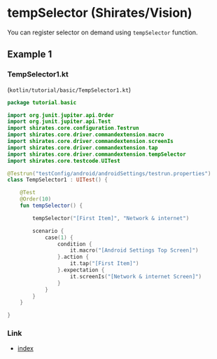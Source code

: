 # tempSelector (Shirates/Vision)

You can register selector on demand using `tempSelector` function.

## Example 1

### TempSelector1.kt

(`kotlin/tutorial/basic/TempSelector1.kt`)

```kotlin
package tutorial.basic

import org.junit.jupiter.api.Order
import org.junit.jupiter.api.Test
import shirates.core.configuration.Testrun
import shirates.core.driver.commandextension.macro
import shirates.core.driver.commandextension.screenIs
import shirates.core.driver.commandextension.tap
import shirates.core.driver.commandextension.tempSelector
import shirates.core.testcode.UITest

@Testrun("testConfig/android/androidSettings/testrun.properties")
class TempSelector1 : UITest() {

    @Test
    @Order(10)
    fun tempSelector() {

        tempSelector("[First Item]", "Network & internet")

        scenario {
            case(1) {
                condition {
                    it.macro("[Android Settings Top Screen]")
                }.action {
                    it.tap("[First Item]")
                }.expectation {
                    it.screenIs("[Network & internet Screen]")
                }
            }
        }
    }

}
```

### Link

- [index](../../../../index.md)

